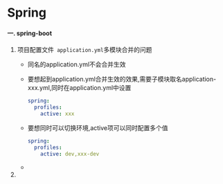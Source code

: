 # Spring

#### 一. spring-boot

1. 项目配置文件``` application.yml```多模块合并的问题

   * 同名的application.yml不会合并生效

   * 要想起到application.yml合并生效的效果,需要子模块取名application-xxx.yml,同时在application.yml中设置

     ```yml
     spring:
       profiles:
         active: xxx
     ```

   * 要想同时可以切换环境,active项可以同时配置多个值

     ```yml
     spring:
       profiles:
         active: dev,xxx-dev
     ```

     

   * 

2. 



